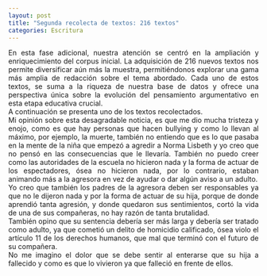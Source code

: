 ```yaml
---
layout: post
title: "Segunda recolecta de textos: 216 textos"
categories: Escritura
---
```

<p style="text-align: justify;">
En esta fase adicional, nuestra atención se centró en la ampliación y enriquecimiento del corpus inicial. La adquisición de 216 nuevos textos nos permite diversificar aún más la muestra, permitiéndonos explorar una gama más amplia de redacción sobre el tema abordado. Cada uno de estos textos, se suma a la riqueza de nuestra base de datos y ofrece una perspectiva única sobre la evolución del pensamiento argumentativo en esta etapa educativa crucial.
<br>
A continuación se presenta uno de los textos recolectados.<br>
Mi opinión sobre esta desagradable noticia, es que me dio mucha tristeza y enojo, como es que hay personas que hacen bullying y como lo llevan al máximo, por ejemplo, la muerte, también no entiendo que es lo que pasaba en la mente de la niña que empezó a agredir a Norma Lisbeth y yo creo que no pensó en las consecuencias que le llevaría. También no puedo creer como las autoridades de la escuela no hicieron nada y la forma de actuar de los espectadores, ósea no hicieron nada, por lo contrario, estaban animando más a la agresora en vez de ayudar o dar algún aviso a un adulto. <br>
Yo creo que también los padres de la agresora deben ser responsables ya que no le dijeron nada y por la forma de actuar de su hija, porque de donde aprendió tanta agresión, y donde quedaron sus sentimientos, cortó la vida de una de sus compañeras, no hay razón de tanta brutalidad.<br>
También opino que su sentencia debería ser más larga y debería ser tratado como adulto, ya que cometió un delito de homicidio calificado, ósea violo el artículo 11 de los derechos humanos, que mal que terminó con el futuro de su compañera.<br>
No me imagino el dolor que se debe sentir al enterarse que su hija a fallecido y como es que lo vivieron ya que falleció en frente de ellos.
</p>
